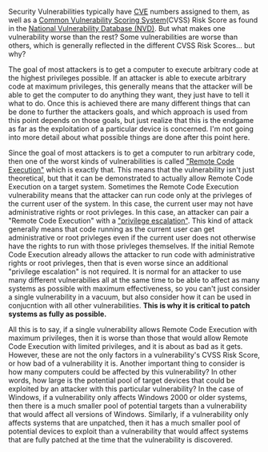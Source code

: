 
Security Vulnerabilities typically have [CVE](https://en.wikipedia.org/wiki/Common_Vulnerabilities_and_Exposures) numbers assigned to them, as well as a [Common Vulnerability Scoring System](https://en.wikipedia.org/wiki/Common_Vulnerability_Scoring_System)(CVSS) Risk Score as found in the [National Vulnerability Database (NVD)](https://nvd.nist.gov/). But what makes one vulnerability worse than the rest? Some vulnerabilities are worse than others, which is generally reflected in the different CVSS Risk Scores... but why?

The goal of most attackers is to get a computer to execute arbitrary code at the highest privileges possible. If an attacker is able to execute arbitrary code at maximum privileges, this generally means that the attacker will be able to get the computer to do anything they want, they just have to tell it what to do. Once this is achieved there are many different things that can be done to further the attackers goals, and which approach is used from this point depends on those goals, but just realize that this is the endgame as far as the exploitation of a particular device is concerned. I'm not going into more detail about what possible things are done after this point here.

Since the goal of most attackers is to get a computer to run arbitrary code, then one of the worst kinds of vulnerabilities is called ["Remote Code Execution"](https://en.wikipedia.org/wiki/Arbitrary_code_execution) which is exactly that. This means that the vulnerability isn't just theoretical, but that it can be demonstrated to actually allow Remote Code Execution on a target system. Sometimes the Remote Code Execution vulnerability means that the attacker can run code only at the privleges of the current user of the system. In this case, the current user may not have administrative rights or root privleges. In this case, an attacker can pair a "Remote Code Execution" with a ["privilege escalation"](https://en.wikipedia.org/wiki/Privilege_escalation). This kind of attack generally means that code running as the current user can get administrative or root privleges even if the current user does not otherwise have the rights to run with those privleges themselves. If the initial Remote Code Execution already allows the attacker to run code with administrative rights or root privleges, then that is even worse since an additional "privilege escalation" is not required. It is normal for an attacker to use many different vulnerabilies all at the same time to be able to affect as many systems as possible with maximum effectiveness, so you can't just consider a single vulnerability in a vacuum, but also consider how it can be used in conjucntion with all other vulnerabilities. **This is why it is critical to patch systems as fully as possible.**

All this is to say, if a single vulnerability allows Remote Code Execution with maximum privileges, then it is worse than those that would allow Remote Code Execution with limited privileges, and it is about as bad as it gets. However, these are not the only factors in a vulnerability's CVSS Risk Score, or how bad of a vulnerability it is. Another important thing to consider is how many computers could be affected by this vulnerability? In other words, how large is the potential pool of target devices that could be exploited by an attacker with this particular vulnerability? In the case of Windows, if a vulnerability only affects Windows 2000 or older systems, then there is a much smaller pool of potential targets than a vulnerability that would affect all versions of Windows. Similarly, if a vulnerability only affects systems that are unpatched, then it has a much smaller pool of potential devices to exploit than a vulnerability that would affect systems that are fully patched at the time that the vulnerability is discovered.
